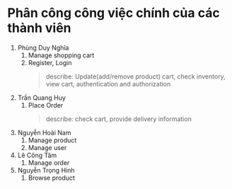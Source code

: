 # Phân công công việc chính của các thành viên

1. Phùng Duy Nghĩa
   1. Manage shopping cart
   2. Register, Login
      > describe: Update(add/remove product) cart, check inventory, view cart, authentication and authorization
1. Trần Quang Huy
   1. Place Order
      > describe: check cart, provide delivery information
1. Nguyễn Hoài Nam
   1. Manage product
   2. Manage user
1. Lê Công Tâm
   1. Manage order
1. Nguyễn Trọng Hinh
   1. Browse product
